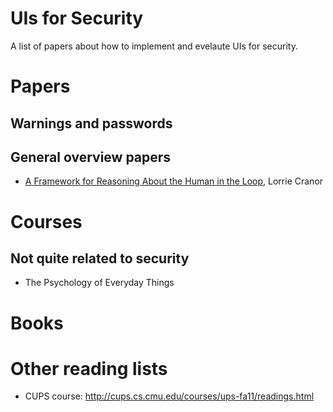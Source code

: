 # UIs for Security

A list of papers about how to implement and evelaute UIs for security.

# Papers

## Warnings and passwords

## General overview papers

- [A Framework for Reasoning About the Human in the Loop](https://www.usenix.org/legacy/event/upsec08/tech/full_papers/cranor/cranor.pdf), Lorrie Cranor

# Courses 

## Not quite related to security

- The Psychology of Everyday Things

# Books

# Other reading lists

- CUPS course: http://cups.cs.cmu.edu/courses/ups-fa11/readings.html

